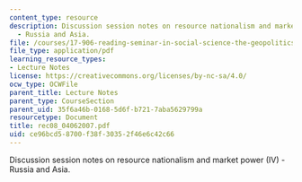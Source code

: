 ```yaml
---
content_type: resource
description: Discussion session notes on resource nationalism and market power (IV)
  - Russia and Asia.
file: /courses/17-906-reading-seminar-in-social-science-the-geopolitics-and-geoeconomics-of-global-energy-spring-2007/ce96bcd58700f38f30352f46e6c42c66_rec08_04062007.pdf
file_type: application/pdf
learning_resource_types:
- Lecture Notes
license: https://creativecommons.org/licenses/by-nc-sa/4.0/
ocw_type: OCWFile
parent_title: Lecture Notes
parent_type: CourseSection
parent_uid: 35f6a46b-0168-5d6f-b721-7aba5629799a
resourcetype: Document
title: rec08_04062007.pdf
uid: ce96bcd5-8700-f38f-3035-2f46e6c42c66
---
```

Discussion session notes on resource nationalism and market power (IV) - Russia and Asia.
